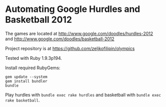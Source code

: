 # Automating Google Hurdles and Basketball 2012

The games are located at http://www.google.com/doodles/hurdles-2012 and http://www.google.com/doodles/basketball-2012

Project repository is at https://github.com/zeljkofilipin/olympics

Tested with Ruby 1.9.3p194.

Install required RubyGems:

    gem update --system
    gem install bundler
    bundle

Play hurdles with `bundle exec rake hurdles` and basketball with `bundle exec rake basketball`.
